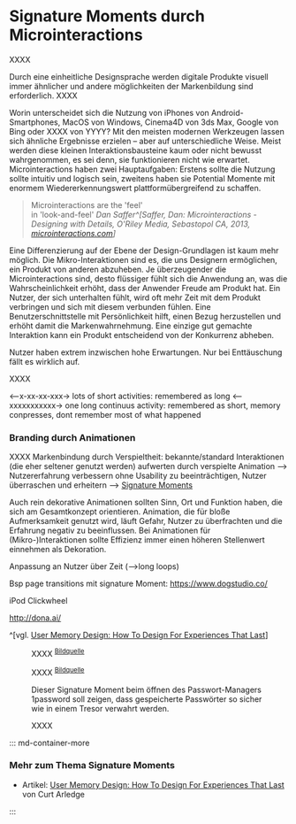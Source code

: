 # Signature Moments durch Microinteractions

XXXX

Durch eine einheitliche Designsprache werden digitale Produkte visuell immer ähnlicher und andere möglichkeiten der Markenbildung sind erforderlich. XXXX

Worin unterscheidet sich die Nutzung von iPhones von Android-Smartphones, MacOS von Windows, Cinema4D von 3ds Max, Google von Bing oder XXXX von YYYY? Mit den meisten modernen Werkzeugen lassen sich ähnliche Ergebnisse erzielen – aber auf unterschiedliche Weise.
Meist werden diese kleinen Interaktionsbausteine kaum oder nicht bewusst wahrgenommen, es sei denn, sie funktionieren nicht wie erwartet.
Microinteractions haben zwei Hauptaufgaben: Erstens sollte die Nutzung sollte intuitiv und logisch sein, zweitens haben sie Potential Momente mit enormem Wiedererkennungswert plattformübergreifend zu schaffen.

> Microinteractions are the 'feel' <br>in 'look-and-feel'
> <cite>Dan Saffer^[Saffer, Dan: Microinteractions - Designing with Details, O'Riley Media, Sebastopol CA, 2013, [microinteractions.com](http://microinteractions.com/)]</cite>

Eine Differenzierung auf der Ebene der Design-Grundlagen ist kaum mehr möglich. Die Mikro-Interaktionen sind es, die uns Designern ermöglichen, ein Produkt von anderen abzuheben.
Je überzeugender die Microinteractions sind, desto flüssiger fühlt sich die Anwendung an, was die Wahrscheinlichkeit erhöht, dass der Anwender Freude am Produkt hat. Ein Nutzer, der sich unterhalten fühlt, wird oft mehr Zeit mit dem Produkt verbringen und sich mit diesem verbunden fühlen.
Eine Benutzerschnittstelle mit Persönlichkeit hilft, einen Bezug herzustellen und erhöht damit die Markenwahrnehmung. Eine einzige gut gemachte Interaktion kann ein Produkt entscheidend von der Konkurrenz abheben.

Nutzer haben extrem inzwischen hohe Erwartungen. Nur bei Enttäuschung fällt es wirklich auf.

XXXX


<--x-xx-xx-xxx-> lots of short activities: remembered as long
<--xxxxxxxxxxx-> one long continuus activity: remembered as short, memory conpresses, dont remember most of what happened

### Branding durch Animationen

XXXX Markenbindung durch Verspieltheit: bekannte/standard Interaktionen (die eher seltener genutzt werden) aufwerten durch verspielte Animation --> Nutzererfahrung verbessern ohne Usability zu beeinträchtigen, Nutzer überraschen und erheitern --> [Signature Moments](/signature-moments)

Auch rein dekorative Animationen sollten Sinn, Ort und Funktion haben, die sich am Gesamtkonzept orientieren. Animation, die für bloße Aufmerksamkeit genutzt wird, läuft Gefahr, Nutzer zu überfrachten und die Erfahrung negativ zu beeinflussen.
Bei Animationen für (Mikro-)Interaktionen sollte Effizienz immer einen höheren Stellenwert einnehmen als Dekoration.

<!-- ^[[https://dribbble.com/shots/2440217-Fluid-Switch](/images/animation-and-pace/switch-fluidswitch.gif)] -->




Anpassung an Nutzer über Zeit (-->long loops)

Bsp page transitions mit signature Moment: https://www.dogstudio.co/

iPod Clickwheel

http://dona.ai/

^[vgl. [User Memory Design: How To Design For Experiences That Last](https://www.smashingmagazine.com/2016/08/user-memory-design-how-to-design-for-experiences-that-last/)]

<figure class="content-thin">
  <img data-src="/images/signature-moments/weather-app.gif">
  <figcaption>
    XXXX
    <sup><a href="https://codepen.io/davidkpiano/full/ByNPQw">Bildquelle</a></sup>
  </figcaption>
</figure>

<figure class="content-thin">
  <img data-src="/images/signature-moments/pull-to-refresh-planet.gif">
  <figcaption>
    XXXX
    <sup><a href="https://dribbble.com/shots/2111739-Pull-To-Refresh">Bildquelle</a></sup>
  </figcaption>
</figure>

<figure class="content-thin">
  <img data-src="/images/signature-moments/1password-open.gif">
  <figcaption>
    Dieser Signature Moment beim öffnen des Passwort-Managers 1password soll zeigen, dass gespeicherte Passwörter so sicher wie in einem Tresor verwahrt werden.
  </figcaption>
</figure>

<figure class="content-thin">
  <img data-src="/images/signature-moments/mailchimp-send.gif">
  <figcaption>
    XXXX
  </figcaption>
</figure>

::: md-container-more

### Mehr zum Thema Signature Moments

* Artikel: [User Memory Design: How To Design For Experiences That Last](https://www.smashingmagazine.com/2016/08/user-memory-design-how-to-design-for-experiences-that-last/) von Curt Arledge

:::
